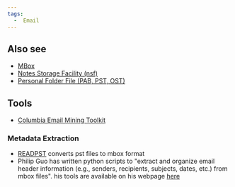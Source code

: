 ```yaml
---
tags:
  -  Email
---
```

## Also see

- [MBox](mbox.md)
- [Notes Storage Facility
  (nsf)](notes_storage_facility_(nsf).md)
- [Personal Folder File (PAB, PST,
  OST)](personal_folder_file_(pab,_pst,_ost).md)

## Tools

- [Columbia Email Mining
  Toolkit](http://sneakers.cs.columbia.edu/ids/emt/)

### Metadata Extraction

- [READPST](http://alioth.debian.org/docman/view.php/30390/47/readpst.1.html)
  converts pst files to mbox format
- Philip Guo has written python scripts to "extract and organize email
  header information (e.g., senders, recipients, subjects, dates, etc.)
  from mbox files". his tools are available on his webpage
  [here](http://www.stanford.edu/~pgbovine/mbox-analysis.htm)

